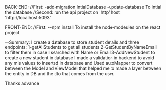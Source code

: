 BACK-END: 
//First: 
 -add-migration IntialDatabase
 -update-database 
To intial the database
//Second:
 run the api project on 'http' host 'http://localhost:5093'


FRONT-END:
//First:
 --npm install
To install the node-modeules on the react project 

--Summary: I create a database to store student details and three endpoints:
1-getAllStudents to get all students
2-GetStudentByNameEmail to filter them in case I searched with Name or Email 
3-AddNewStudent to create a new student in database 
I made a validation in backend to avoid any mis values to inserted in database and Used autoMapper to convert between the Model and ViewModel
that helped me to made a layer between the entity in DB and the dto that comes from the user. 

Thanks advance

